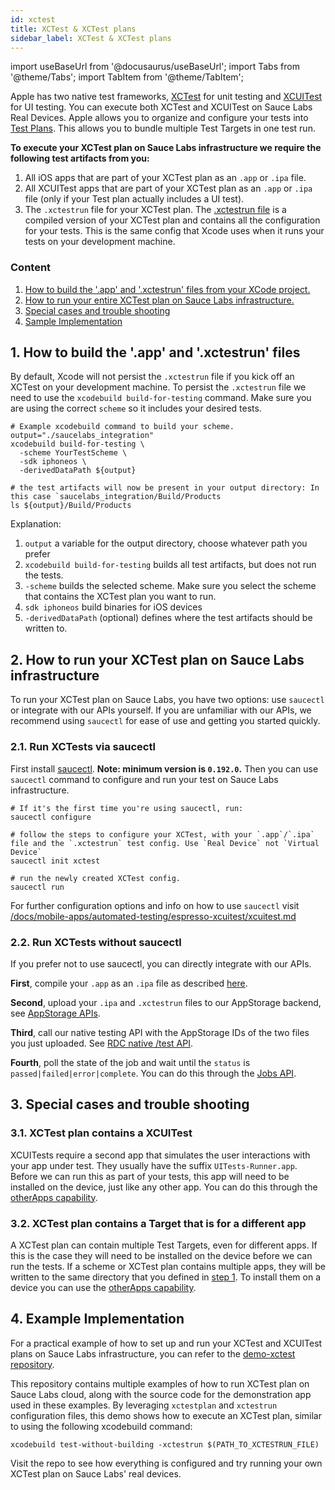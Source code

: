 ```yaml
---
id: xctest
title: XCTest & XCTest plans
sidebar_label: XCTest & XCTest plans
---
```


import useBaseUrl from '@docusaurus/useBaseUrl';
import Tabs from '@theme/Tabs';
import TabItem from '@theme/TabItem';

Apple has two native test frameworks, [XCTest](https://developer.apple.com/documentation/xctest) for unit testing and [XCUITest](https://developer.apple.com/documentation/xctest/user-interface-tests) for UI testing. You can execute both XCTest and XCUITest on Sauce Labs Real Devices. Apple allows you to organize and configure your tests into [Test Plans](https://developer.apple.com/documentation/xcode/organizing-tests-to-improve-feedback). This allows you to bundle multiple Test Targets in one test run. 

**To execute your XCTest plan on Sauce Labs infrastructure we require the following test artifacts from you:**
1. All iOS apps that are part of your XCTest plan as an `.app` or `.ipa` file.
2. All XCUITest apps that are part of your XCTest plan as an `.app` or `.ipa` file (only if your Test plan actually includes a UI test).
3. The `.xctestrun` file for your XCTest plan. The [.xctestrun file](https://keith.github.io/xcode-man-pages/xcodebuild.xctestrun.5.html) is a compiled version of your XCTest plan and contains all the configuration for your tests. This is the same config that Xcode uses when it runs your tests on your development machine.


### Content
1. [How to build the '.app' and '.xctestrun' files from your XCode project.](#1-how-to-build-the-app-and-xctestrun-files)
2. [How to run your entire XCTest plan on Sauce Labs infrastructure.](#2-how-to-run-your-xctest-plan-on-sauce-labs-infrastructure)
3. [Special cases and trouble shooting](#3-special-cases-and-trouble-shooting)
3. [Sample Implementation](#4-example-implementation)


## 1. How to build the '.app' and '.xctestrun' files
By default, Xcode will not persist the `.xctestrun` file if you kick off an XCTest on your development machine. To persist the `.xctestrun` file we need to use the `xcodebuild build-for-testing` command. Make sure you are using the correct `scheme` so it includes your desired tests.

```shell
# Example xcodebuild command to build your scheme.
output="./saucelabs_integration"
xcodebuild build-for-testing \
  -scheme YourTestScheme \
  -sdk iphoneos \
  -derivedDataPath ${output}

# the test artifacts will now be present in your output directory: In this case `saucelabs_integration/Build/Products
ls ${output}/Build/Products
```
Explanation:
1. `output` a variable for the output directory, choose whatever path you prefer
2. `xcodebuild build-for-testing` builds all test artifacts, but does not run the tests.
3. `-scheme` builds the selected scheme. Make sure you select the scheme that contains the XCTest plan you want to run.
4. `sdk iphoneos` build binaries for iOS devices
5. `-derivedDataPath` (optional) defines where the test artifacts should be written to.


## 2. How to run your XCTest plan on Sauce Labs infrastructure
To run your XCTest plan on Sauce Labs, you have two options: use `saucectl` or integrate with our APIs yourself. If you are unfamiliar with our APIs, we recommend using `saucectl` for ease of use and getting you started quickly.


### 2.1. Run XCTests via saucectl
First install [saucectl](/docs/dev/cli/saucectl.md#installing-saucectl). **Note: minimum version is `0.192.0`.** Then you can use `saucectl` command to configure and run your test on Sauce Labs infrastructure.

```shell
# If it's the first time you're using saucectl, run:
saucectl configure

# follow the steps to configure your XCTest, with your `.app`/`.ipa` file and the `.xctestrun` test config. Use `Real Device` not `Virtual Device`
saucectl init xctest

# run the newly created XCTest config.
saucectl run
```

For further configuration options and info on how to use `saucectl` visit [/docs/mobile-apps/automated-testing/espresso-xcuitest/xcuitest.md](/docs/mobile-apps/automated-testing/espresso-xcuitest/xcuitest.md)

### 2.2. Run XCTests without saucectl

If you prefer not to use saucectl, you can directly integrate with our APIs.

**First**, compile your `.app` as an `.ipa` file as described [here](/docs/mobile-apps/automated-testing/ipa-files.md#building-an-ipa-from-an-app-bundle). 

**Second**, upload your `.ipa` and `.xctestrun` files to our AppStorage backend, see [AppStorage APIs](/docs/mobile-apps/app-storage.md#upload-apps-via-rest-api).

**Third**, call our native testing API with the AppStorage IDs of the two files you just uploaded. See [RDC native /test API](/docs/dev/api/rdc.md#start-a-xctest-xcuitest-or-espresso-job).

**Fourth**, poll the state of the job and wait until the `status` is `passed|failed|error|complete`. You can do this through the [Jobs API](/docs/dev/api/rdc.md#get-a-specific-real-device-job).


## 3. Special cases and trouble shooting

### 3.1. XCTest plan contains a XCUITest
XCUITests require a second app that simulates the user interactions with your app under test. They usually have the suffix `UITests-Runner.app`. Before we can run this as part of your tests, this app will need to be installed on the device, just like any other app. You can do this through the [otherApps capability](/docs/mobile-apps/automated-testing/espresso-xcuitest/xcuitest.md#otherapps).

### 3.2. XCTest plan contains a Target that is for a different app
A XCTest plan can contain multiple Test Targets, even for different apps. If this is the case they will need to be installed on the device before we can run the tests. If a scheme or XCTest plan contains multiple apps, they will be written to the same directory that you defined in [step 1](#1-how-to-build-the-app-and-xctestrun-files). To install them on a device you can use the [otherApps capability](/docs/mobile-apps/automated-testing/espresso-xcuitest/xcuitest.md#otherapps).


## 4. Example Implementation

For a practical example of how to set up and run your XCTest and XCUITest plans on Sauce Labs infrastructure, you can refer to
the [demo-xctest repository](https://github.com/saucelabs-training/demo-xctest).

This repository contains multiple examples of how to run XCTest plan on Sauce Labs cloud, along with the source code for the demonstration app
used in these examples. By leveraging `xctestplan` and `xctestrun` configuration files, this demo shows how to execute an XCTest plan, similar to
using the following xcodebuild command:

```shell
xcodebuild test-without-building -xctestrun $(PATH_TO_XCTESTRUN_FILE)
```

Visit the repo to see how everything is configured and try running your own XCTest plan on Sauce Labs' real devices.